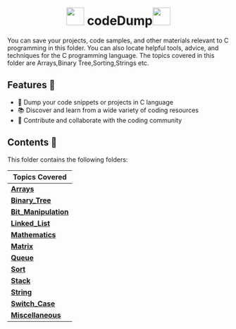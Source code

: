 <h1 align="center">
  <img src="https://octodex.github.com/images/original.png" width="40" /> codeDump<img src="https://octodex.github.com/images/original.png" width="40" />
</h1>

<p>You can save your projects, code samples, and other materials relevant to C programming in this folder. You can also locate helpful tools, advice, and techniques for the C programming language. The topics covered in this folder are Arrays,Binary Tree,Sorting,Strings etc.</p>
</div>

## Features 💪

- 📁 Dump your code snippets or projects in C language
- 📚 Discover and learn from a wide variety of coding resources
- 🌟 Contribute and collaborate with the coding community

## Contents 📖

This folder contains the following folders:

| Topics Covered                           |
| ---------------------------------------- |
| **[Arrays](Arrays)**                     |
| **[Binary_Tree](Binary_Tree)**           |
| **[Bit_Manipulation](Bit_Manipulation)** |
| **[Linked_List](Linked_List)**           |
| **[Mathematics](Mathematics)**           |
| **[Matrix](Matrix)**                     |
| **[Queue](Queue)**                       |
| **[Sort](Sort)**                         |
| **[Stack](Stack)**                       |
| **[String](String)**                     |
| **[Switch_Case](Switch_Case)**           |
| **[Miscellaneous](Miscellaneous)**       |
